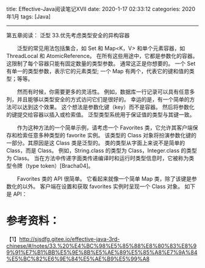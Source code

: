 title: Effective-Java阅读笔记XVII
date: 2020-1-17 02:33:12
categories: 2020年1月
tags: [Java]

---

第五章阅读： 泛型
33.优先考虑类型安全的异构容器


<!-- more -->

　　泛型的常见用法包括集合，如 Set<E> 和 Map<K，V> 和单个元素容器，如 ThreadLocal<T> 和 AtomicReference<T>。 在所有这些用途中，它都是参数化的容器。 这限制了每个容器只能有固定数量的类型参数。 通常这正是你想要的。 一个 Set 有单一的类型参数，表示它的元素类型; 一个 Map 有两个，代表它的键和值的类型；等等。

　　然而有时候，你需要更多的灵活性。 例如，数据库一行记录可以具有任意多列，并且能够以类型安全的方式访问它们是很好的。 幸运的是，有一个简单的方法可以达到这个效果。 这个想法是参数化键（key）而不是容器。 然后将参数化的键提交给容器以插入或检索值。 泛型类型系统用于保证值的类型与其键一致。

　　作为这种方法的一个简单示例，请考虑一个 Favorites 类，它允许其客户端保存和检索任意多种类型的 favorite 实例。 该类型的 Class 对象将扮演参数化键的一部分。其原因是这 Class 类是泛型的。 类的类型从字面上来说不是简单的 Class，而是 Class<T>。 例如，String.class 的类型为 Class<String>，Integer.class 的类型为 Class<Integer>。 当在方法中传递字面类传递编译时和运行时类型信息时，它被称为类型令牌（type token）[Bracha04]。

　　Favorites 类的 API 很简单。 它看起来就像一个简单 Map 类，除了该键是参数化的以外。 客户端在设置和获取 favorites 实例时呈现一个 Class 对象。 如下是 API：




# 参考资料：
【1】http://sjsdfg.gitee.io/effective-java-3rd-chinese/#/notes/33.%20%E4%BC%98%E5%85%88%E8%80%83%E8%99%91%E7%B1%BB%E5%9E%8B%E5%AE%89%E5%85%A8%E7%9A%84%E5%BC%82%E6%9E%84%E5%AE%B9%E5%99%A8
